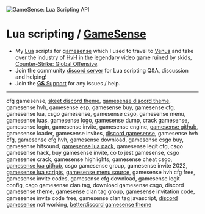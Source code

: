 ![GameSense: Lua Scripting API](https://i.imgur.com/fWU9Mnz.png)
# Lua scripting / [GameSense](https://gamesense.vip/forums/)
* My [Lua](https://www.lua.org/) scripts for [gamesense](https://gamesense.vip/) which I used to travel to [Venus](https://href.li/?https://solarsystem.nasa.gov/planets/venus/overview/) and take over the industry of [HvH](https://www.urbandictionary.com/define.php?term=HvH) in the legendary video game ruined by skids, [Counter-Strike: Global Offensive](https://store.steampowered.com/app/730/CounterStrike_Global_Offensive/).
* Join the community [discord server](https://discord.gg/txrsskxq6n) for Lua scripting Q&A, discussion and helping!
* Join the [**GS** Support](https://gamesense.help) for any issues / help.

---

cfg gamesense, [skeet discord theme](https://github.com/mtfy/gamesense-discord-theme), [gamesense discord theme](https://github.com/mtfy/gamesense-discord-theme), gamesense hvh, gamesense esp, gamesense buy, gamesense cfg, gamesense lua, csgo gamesense, gamesense csgo, gamesense menu, gamesense luas, gamesense logo, gamesense dump, crack gamesense, gamesense login, gamesense invite, gamesense engine, [gamesense github](https://github.com/gamesensevip), gamesense loader, gamesense invites, [discord gamesense](https://discord.gamesense.media), gamesense hvh cfg, gamesense cfg hvh, gamesense download, gamesense csgo buy, gamesense hitsound, [gamesense lua pack](https://github.com/HurbTheDude/gamesense.vip-luas/), gamesense legit cfg, csgo gamesense hack, buy gamesense invite, co to jest gamesense, csgo gamesense crack, gamesense highlights, gamesense cheat csgo, [gamesense lua github](https://github.com/strawberrylua/gamesense.vip-luas/), csgo gamesense group, gamesense invite 2022, [gamesense lua scripts](https://github.com/HurbTheDude/gamesense.vip-luas/), [gamesense menu source](https://github.com/mtfy), gamesense hvh cfg free, gamesense invite codes, gamesense cfg download, gamesense legit config, csgo gamesense clan tag, download gamesense csgo, discord gamesense theme, gamesense clan tag group, gamesense invitation code, gamesense invite code free, gamesense clan tag javascript, [discord gamesense](https://github.com/mtfy/gamesense-discord-theme) not working, [betterdiscord gamesense theme](https://github.com/mtfy/gamesense-discord-theme)
